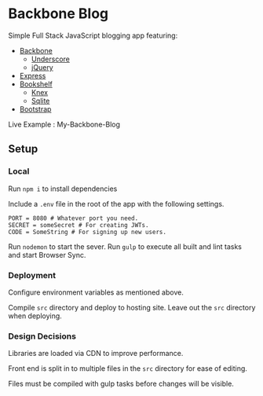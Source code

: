# Backbone Blog
Simple Full Stack JavaScript blogging app featuring:

 - [Backbone](http://backbonejs.org/)
   - [Underscore](http://underscorejs.org/)
   - [jQuery](http://jquery.com/)
 - [Express](http://expressjs.com/)
 - [Bookshelf](http://bookshelfjs.org)
   - [Knex](http://knexjs.org/)
   - [Sqlite](https://github.com/kriasoft/node-sqlite)
 - [Bootstrap](http://getbootstrap.com/)

Live Example : My-Backbone-Blog

## Setup
### Local
Run `npm i` to install dependencies

Include a `.env` file in the root of the app with the following settings.
```
PORT = 8080 # Whatever port you need.
SECRET = someSecret # For creating JWTs.
CODE = SomeString # For signing up new users.
```
Run `nodemon` to start the sever.
Run `gulp` to execute all built and lint tasks and start Browser Sync.

### Deployment
Configure environment variables as mentioned above.

Compile `src` directory and deploy to hosting site. Leave out the `src` directory when deploying.

### Design Decisions

Libraries are loaded via CDN to improve performance.

Front end is split in to multiple files in the `src` directory for ease of editing.

Files must be compiled with gulp tasks before changes will be visible.
